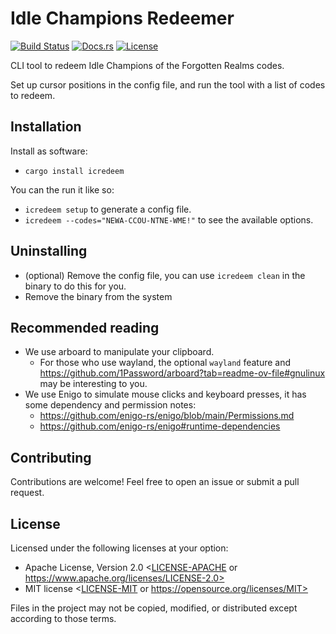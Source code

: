 # Idle Champions Redeemer

[![Build Status](https://github.com/zarthus/idle_champions_redeemer/actions/workflows/rust.yml/badge.svg)](https://github.com/zarthus/idle_champions_redeemer/actions)
[![Docs.rs](https://docs.rs/idle_champions_redeemer/badge.svg)](https://docs.rs/idle_champions_redeemer/latest/)
[![License](https://img.shields.io/badge/license-MIT%2FApache--2.0-blue.svg)](README#license)

CLI tool to redeem Idle Champions of the Forgotten Realms codes.

Set up cursor positions in the config file, and run the tool with a list of codes to redeem.

## Installation

Install as software:
- `cargo install icredeem`

You can the run it like so: 
- `icredeem setup` to generate a config file.
- `icredeem --codes="NEWA-CCOU-NTNE-WME!"` to see the available options.

## Uninstalling

- (optional) Remove the config file, you can use `icredeem clean` in the binary to do this for you.
- Remove the binary from the system

## Recommended reading

- We use arboard to manipulate your clipboard.
  - For those who use wayland, the optional `wayland` feature and https://github.com/1Password/arboard?tab=readme-ov-file#gnulinux may be interesting to you. 
- We use Enigo to simulate mouse clicks and keyboard presses, it has some dependency and permission notes:
  - https://github.com/enigo-rs/enigo/blob/main/Permissions.md
  - https://github.com/enigo-rs/enigo#runtime-dependencies

## Contributing

Contributions are welcome! Feel free to open an issue or submit a pull request.

## License

Licensed under the following licenses at your option:

- Apache License, Version 2.0 <[LICENSE-APACHE](LICENSE-APACHE) or https://www.apache.org/licenses/LICENSE-2.0>
- MIT license <[LICENSE-MIT](LICENSE-MIT) or https://opensource.org/licenses/MIT>

Files in the project may not be copied, modified, or distributed except according to those terms.
